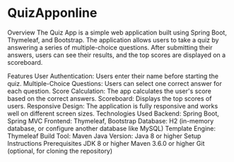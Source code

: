 # QuizApponline
Overview
The Quiz App is a simple web application built using Spring Boot, Thymeleaf, and Bootstrap. The application allows users to take a quiz by answering a series of multiple-choice questions. After submitting their answers, users can see their results, and the top scores are displayed on a scoreboard.

Features
User Authentication: Users enter their name before starting the quiz.
Multiple-Choice Questions: Users can select one correct answer for each question.
Score Calculation: The app calculates the user's score based on the correct answers.
Scoreboard: Displays the top scores of users.
Responsive Design: The application is fully responsive and works well on different screen sizes.
Technologies Used
Backend: Spring Boot, Spring MVC
Frontend: Thymeleaf, Bootstrap
Database: H2 (in-memory database, or configure another database like MySQL)
Template Engine: Thymeleaf
Build Tool: Maven
Java Version: Java 8 or higher
Setup Instructions
Prerequisites
JDK 8 or higher
Maven 3.6.0 or higher
Git (optional, for cloning the repository)
